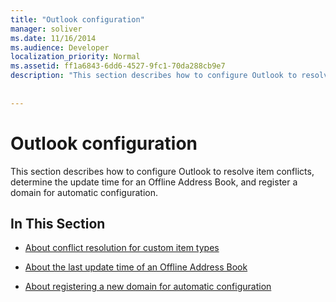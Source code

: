 ```yaml
---
title: "Outlook configuration"
manager: soliver
ms.date: 11/16/2014
ms.audience: Developer
localization_priority: Normal
ms.assetid: ff1a6843-6dd6-4527-9fc1-70da288cb9e7
description: "This section describes how to configure Outlook to resolve item conflicts, determine the update time for an Offline Address Book, and register a domain for automatic configuration."
 
 
---
```


# Outlook configuration

This section describes how to configure Outlook to resolve item conflicts, determine the update time for an Offline Address Book, and register a domain for automatic configuration.
  
## In This Section

- [About conflict resolution for custom item types](about-conflict-resolution-for-custom-item-types.md)
    
- [About the last update time of an Offline Address Book](about-the-last-update-time-of-an-offline-address-book.md)
    
- [About registering a new domain for automatic configuration](about-registering-a-new-domain-for-automatic-configuration.md)
    

